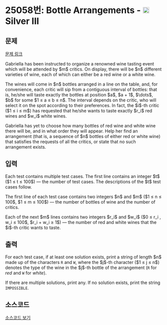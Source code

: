 # 25058번: Bottle Arrangements - <img src="https://static.solved.ac/tier_small/8.svg" style="height:20px" /> Silver III

<!-- performance -->

<!-- 문제 제출 후 깃허브에 푸시를 했을 때 제출한 코드의 성능이 입력될 공간입니다.-->

<!-- end -->

## 문제

[문제 링크](https://boj.kr/25058)


<p>Gabriella has been instructed to organize a renowned wine tasting event which will be attended by $m$ critics. On display, there will be $n$ different varieties of wine, each of which can either be a red wine or a white wine.</p>

<p>The wines will come in $n$ bottles arranged in a line on the table, and, for convenience, each critic will sip from a contiguous interval of bottles: that is, he/she will taste exactly the bottles at position $a$, $a + 1$, $\dots$, $b$ for some $1 ≤ a ≤ b ≤ n$. The interval depends on the critic, who will select it on the spot according to their preferences. In fact, the $i$-th critic ($1 ≤ i ≤ m$) has requested that he/she wants to taste exactly $r_i$ red wines and $w_i$ white wines.</p>

<p>Gabriella has yet to choose how many bottles of red wine and white wine there will be, and in what order they will appear. Help her find an arrangement (that is, a sequence of $n$ bottles of either red or white wine) that satisfies the requests of all the critics, or state that no such arrangement exists.</p>



## 입력


<p>Each test contains multiple test cases. The first line contains an integer $t$ ($1 ≤ t ≤ 100$) — the number of test cases. The descriptions of the $t$ test cases follow.</p>

<p>The first line of each test case contains two integers $n$ and $m$ ($1 ≤ n ≤ 100$, $1 ≤ m ≤ 100$) — the number of bottles of wine and the number of critics.</p>

<p>Each of the next $m$ lines contains two integers $r_i$ and $w_i$ ($0 ≤ r_i , w_i ≤ 100$, $r_i + w_i ≥ 1$) — the number of red and white wines that the $i$-th critic wants to taste.</p>



## 출력


<p>For each test case, if at least one solution exists, print a string of length $n$ made up of the characters <code>R</code> and <code>W</code>, where the $j$-th character ($1 ≤ j ≤ n$) denotes the type of the wine in the $j$-th bottle of the arrangement (<code>R</code> for <em>red</em> and <code>W</code> for <em>white</em>).</p>

<p>If there are multiple solutions, print any. If no solution exists, print the string <code>IMPOSSIBLE</code>.</p>



## 소스코드

[소스코드 보기](Bottle%20Arrangements.py)